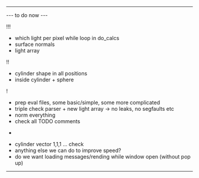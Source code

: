 


--------------------------------------------------------------------------
--- to do now ---

!!!
 - which light per pixel while loop in do_calcs
 - surface normals
 - light array

!!
 - cylinder shape in all positions
 - inside cylinder + sphere

!
 - prep eval files, some basic/simple, some more complicated
 - triple check parser + new light array -> no leaks, no segfaults etc
 - norm everything
 - check all TODO comments

+
 - cylinder vector 1,1,1 ... check
 - anything else we can do to improve speed?
 - do we want loading messages/rending while window open (without pop up)


--------------------------------------------------------------------------
